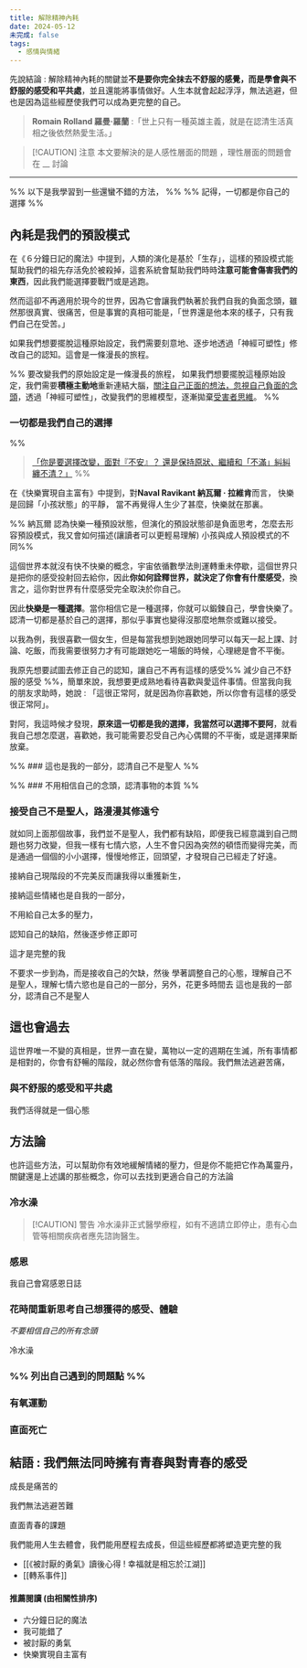 ```yaml
---
title: 解除精神內耗
date: 2024-05-12
未完成: false
tags:
  - 感情與情緒
---
```

先說結論 : 解除精神內耗的關鍵並**不是要你完全抹去不舒服的感覺，而是學會與不舒服的感受和平共處**，並且還能將事情做好。人生本就會起起浮浮，無法逃避，但也是因為這些經歷使我們可以成為更完整的自己。

>**Romain Rolland 羅曼·羅蘭** :「世上只有一種英雄主義，就是在認清生活真相之後依然熱愛生活。」

> [!CAUTION] 注意
> 本文要解決的是人感性層面的問題 ，理性層面的問題會在 __ 討論  

---

%% 以下是我學習到一些還蠻不錯的方法， %%
%% 記得，一切都是你自己的選擇 %%

## 內耗是我們的預設模式

在《６分鐘日記的魔法》中提到，人類的演化是基於「生存」，這樣的預設模式能幫助我們的祖先存活免於被殺掉，這套系統會幫助我們時時**注意可能會傷害我們的東西**，因此我們能選擇要戰鬥或是逃跑。

然而這卻不再適用於現今的世界，因為它會讓我們執著於我們自我的負面念頭，雖然那很真實、很痛苦，但是事實的真相可能是，「世界還是他本來的樣子，只有我們自己在受苦。」

如果我們想要擺脫這種原始設定，我們需要刻意地、逐步地透過「神經可塑性」修改自己的認知。這會是一條漫長的旅程。

%% 要改變我們的原始設定是一條漫長的旅程，
如果我們想要擺脫這種原始設定，我們需要**積極主動地**重新連結大腦，[關注自己正面的想法，忽視自己負面的念頭](https://app.heptabase.com/1073eaff-d09e-4b1b-a27a-29250ff26aa9/card/ac050ba3-597c-429b-9d59-f47c1e38effb)，透過「神經可塑性」，改變我們的思維模型，逐漸拋棄[受害者思維](https://app.heptabase.com/1073eaff-d09e-4b1b-a27a-29250ff26aa9/card/d27f5102-fd10-46e2-b851-6aebe3dec7eb)。
 %%
### 一切都是我們自己的選擇

%% 
> [「你是要選擇改變，面對『不安』？ 還是保持原狀、繼續和「不滿」糾糾纏不清？」](https://yuku-huang.github.io/ob-public-blog/%E4%BA%8C%E3%80%81%E6%89%80%E6%9C%89%E6%96%87%E7%AB%A0/%E3%80%8A%E6%8B%86%E6%8E%89%E6%80%9D%E7%B6%AD%E8%A3%A1%E7%9A%84%E7%89%86%E3%80%8B%E8%AE%80%E5%BE%8C%E5%BF%83%E5%BE%97-!-%E6%88%91%E5%80%91%E6%9C%89%E8%83%BD%E5%8A%9B%E9%81%8E%E5%A5%BD%E8%87%AA%E5%B7%B1%E7%9A%84%E4%BA%BA%E7%94%9F#%E5%89%8D%E8%A8%80--%E4%BD%A0%E5%8A%A0%E5%9B%BA%E8%87%AA%E5%B7%B1%E7%9A%84%E7%89%86%E5%A4%9A%E4%B9%85%E4%BA%86%E4%BD%A0%E9%82%84%E5%9C%A8%E9%80%A0%E7%89%86%E5%97%8E) %%


在《快樂實現自主富有》中提到，對**Naval Ravikant 納瓦爾 · 拉維肯**而言， 快樂是回歸「小孩狀態」的平靜， 當不再覺得人生少了甚麼，快樂就在那裏。

%% 納瓦爾 認為快樂一種預設狀態，但演化的預設狀態卻是負面思考，怎麼去形容預設模式，我又會如何描述(讓讀者可以更輕易理解)
小孩與成人預設模式的不同%%

這個世界本就沒有快不快樂的概念，宇宙依循數學法則運轉重未停歇，這個世界只是把你的感受投射回去給你，因此**你如何詮釋世界，就決定了你會有什麼感受**，換言之，這你對世界有什麼感受完全取決於你自己。

因此**快樂是一種選擇**。當你相信它是一種選擇，你就可以鍛鍊自己，學會快樂了。認清一切都是基於自己的選擇，那似乎事實也變得沒那麼地無奈或難以接受。

以我為例，我很喜歡一個女生，但是每當我想到她跟她同學可以每天一起上課、討論、吃飯，而我需要很努力才有可能跟她吃一場飯的時候，心理總是會不平衡。

我原先想要試圖去修正自己的認知，讓自己不再有這樣的感受%% 減少自己不舒服的感受 %%，簡單來說，我想要更成熟地看待喜歡與愛這件事情。但當我向我的朋友求助時，她說 : 「這很正常阿，就是因為你喜歡她，所以你會有這樣的感受很正常阿」。

對阿，我這時候才發現，**原來這一切都是我的選擇，我當然可以選擇不要阿**，就看我自己想怎麼選，喜歡她，我可能需要忍受自己內心偶爾的不平衡，或是選擇果斷放棄。


%% ### 這也是我的一部分，認清自己不是聖人 %%

%% ### 不用相信自己的念頭，認清事物的本質 %%

### 接受自己不是聖人，路漫漫其修遠兮

就如同上面那個故事，我們並不是聖人，我們都有缺陷，即便我已經意識到自己問題也努力改變，但我一樣有七情六慾，人生不會只因為突然的頓悟而變得完美，而是通過一個個的小小選擇，慢慢地修正，回頭望，才發現自己已經走了好遠。

接納自己現階段的不完美反而讓我得以重獲新生，

接納這些情緒也是自我的一部分，

不用給自己太多的壓力，


認知自己的缺陷，然後逐步修正即可


這才是完整的我

不要求一步到為，而是接收自己的欠缺，然後
學著調整自己的心態，理解自己不是聖人，理解七情六慾也是自己的一部分，另外，花更多時間去
這也是我的一部分，認清自己不是聖人

## 這也會過去

這世界唯一不變的真相是，世界一直在變，萬物以一定的週期在生滅，所有事情都是相對的，你會有舒暢的階段，就必然你會有低落的階段。我們無法逃避苦痛，

### 與不舒服的感受和平共處

我們活得就是一個心態

## 方法論

也許這些方法，可以幫助你有效地緩解情緒的壓力，但是你不能把它作為萬靈丹，關鍵還是上述講的那些概念，你可以去找到更適合自己的方法論

### 冷水澡

> [!CAUTION] 警告
>冷水澡非正式醫學療程，如有不適請立即停止，患有心血管等相關疾病者應先諮詢醫生。

### 感恩

我自己會寫感恩日誌



### 花時間重新思考自己想獲得的感受、體驗

*不要相信自己的所有念頭*



冷水澡

### %% 列出自己遇到的問題點 %%

### 有氧運動

### 直面死亡



## 結語 : 我們無法同時擁有青春與對青春的感受

成長是痛苦的

我們無法逃避苦難

直面青春的課題

我們能用人生去體會，我們能用歷程去成長，但這些經歷都將塑造更完整的我


- [[《被討厭的勇氣》讀後心得 ! 幸福就是相忘於江湖]]
- [[轉系事件]]

#### 推薦閱讀 (由相關性排序)

- 六分鐘日記的魔法
- 我可能錯了
- 被討厭的勇氣
- 快樂實現自主富有
